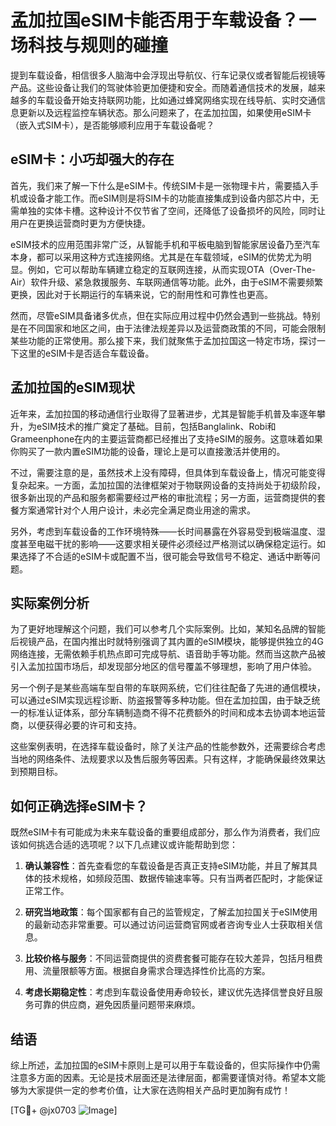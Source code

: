 # 孟加拉国eSIM卡能否用于车载设备？一场科技与规则的碰撞

提到车载设备，相信很多人脑海中会浮现出导航仪、行车记录仪或者智能后视镜等产品。这些设备让我们的驾驶体验更加便捷和安全。而随着通信技术的发展，越来越多的车载设备开始支持联网功能，比如通过蜂窝网络实现在线导航、实时交通信息更新以及远程监控车辆状态。那么问题来了，在孟加拉国，如果使用eSIM卡（嵌入式SIM卡），是否能够顺利应用于车载设备呢？

## eSIM卡：小巧却强大的存在

首先，我们来了解一下什么是eSIM卡。传统SIM卡是一张物理卡片，需要插入手机或设备才能工作。而eSIM则是将SIM卡的功能直接集成到设备内部芯片中，无需单独的实体卡槽。这种设计不仅节省了空间，还降低了设备损坏的风险，同时让用户在更换运营商时更为方便快捷。

eSIM技术的应用范围非常广泛，从智能手机和平板电脑到智能家居设备乃至汽车本身，都可以采用这种方式连接网络。尤其是在车载领域，eSIM的优势尤为明显。例如，它可以帮助车辆建立稳定的互联网连接，从而实现OTA（Over-The-Air）软件升级、紧急救援服务、车联网通信等功能。此外，由于eSIM不需要频繁更换，因此对于长期运行的车辆来说，它的耐用性和可靠性也更高。

然而，尽管eSIM具备诸多优点，但在实际应用过程中仍然会遇到一些挑战。特别是在不同国家和地区之间，由于法律法规差异以及运营商政策的不同，可能会限制某些功能的正常使用。那么接下来，我们就聚焦于孟加拉国这一特定市场，探讨一下这里的eSIM卡是否适合车载设备。

## 孟加拉国的eSIM现状

近年来，孟加拉国的移动通信行业取得了显著进步，尤其是智能手机普及率逐年攀升，为eSIM技术的推广奠定了基础。目前，包括Banglalink、Robi和Grameenphone在内的主要运营商都已经推出了支持eSIM的服务。这意味着如果你购买了一款内置eSIM功能的设备，理论上是可以直接激活并使用的。

不过，需要注意的是，虽然技术上没有障碍，但具体到车载设备上，情况可能变得复杂起来。一方面，孟加拉国的法律框架对于物联网设备的支持尚处于初级阶段，很多新出现的产品和服务都需要经过严格的审批流程；另一方面，运营商提供的套餐方案通常针对个人用户设计，未必完全满足商业用途的需求。

另外，考虑到车载设备的工作环境特殊——长时间暴露在外容易受到极端温度、湿度甚至电磁干扰的影响——这要求相关硬件必须经过严格测试以确保稳定运行。如果选择了不合适的eSIM卡或配置不当，很可能会导致信号不稳定、通话中断等问题。

## 实际案例分析

为了更好地理解这个问题，我们可以参考几个实际案例。比如，某知名品牌的智能后视镜产品，在国内推出时就特别强调了其内置的eSIM模块，能够提供独立的4G网络连接，无需依赖手机热点即可完成导航、语音助手等功能。然而当这款产品被引入孟加拉国市场后，却发现部分地区的信号覆盖不够理想，影响了用户体验。

另一个例子是某些高端车型自带的车联网系统，它们往往配备了先进的通信模块，可以通过eSIM实现远程诊断、防盗报警等多种功能。但在孟加拉国，由于缺乏统一的标准认证体系，部分车辆制造商不得不花费额外的时间和成本去协调本地运营商，以便获得必要的许可和支持。

这些案例表明，在选择车载设备时，除了关注产品的性能参数外，还需要综合考虑当地的网络条件、法规要求以及售后服务等因素。只有这样，才能确保最终效果达到预期目标。

## 如何正确选择eSIM卡？

既然eSIM卡有可能成为未来车载设备的重要组成部分，那么作为消费者，我们应该如何挑选合适的选项呢？以下几点建议或许能帮助到您：

1. **确认兼容性**：首先查看您的车载设备是否真正支持eSIM功能，并且了解其具体的技术规格，如频段范围、数据传输速率等。只有当两者匹配时，才能保证正常工作。

2. **研究当地政策**：每个国家都有自己的监管规定，了解孟加拉国关于eSIM使用的最新动态非常重要。可以通过访问运营商官网或者咨询专业人士获取相关信息。

3. **比较价格与服务**：不同运营商提供的资费套餐可能存在较大差异，包括月租费用、流量限额等方面。根据自身需求合理选择性价比高的方案。

4. **考虑长期稳定性**：考虑到车载设备使用寿命较长，建议优先选择信誉良好且服务可靠的供应商，避免因质量问题带来麻烦。

## 结语

综上所述，孟加拉国的eSIM卡原则上是可以用于车载设备的，但实际操作中仍需注意多方面的因素。无论是技术层面还是法律层面，都需要谨慎对待。希望本文能够为大家提供一定的参考价值，让大家在选购相关产品时更加胸有成竹！

[TG💪+ @jx0703 ![Image](https://github.com/user-attachments/assets/dbca1d08-cadb-493c-b0ec-ad6f7a83f270)]